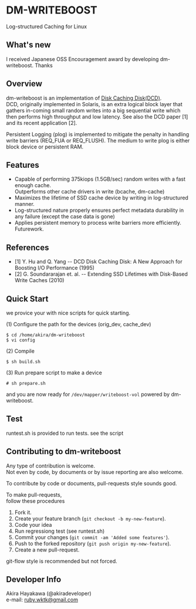 # DM-WRITEBOOST
Log-structured Caching for Linux

## What's new
I received Japanese OSS Encouragement award by developing dm-writeboost. Thanks

## Overview
dm-writeboost is an implementation of [Disk Caching Disk(DCD)](http://www.ele.uri.edu/research/hpcl/DCD/DCD.html).  
DCD, originally implemented in Solaris, is an extra logical block layer that gathers in-coming small random writes 
into a big sequential write which then performs high throughput and low latency.
See also the DCD paper [1] and its recent application [2].

Persistent Logging (plog) is implemented to mitigate the penalty in handling
write barriers (REQ_FUA or REQ_FLUSH). The medium to write plog is
either block device or persistent RAM.

## Features
* Capable of performing 375kiops (1.5GB/sec) random writes with a fast enough cache.  
  Outperforms other cache drivers in write (bcache, dm-cache)
* Maximizes the lifetime of SSD cache device by writing in log-structured manner.
* Log-structured nature properly ensures perfect metadata durability in any failure
  (except the case data is gone)
* Applies persistent memory to process write barriers more efficiently. Futurework.

## References
* [1] Y. Hu and Q. Yang -- DCD Disk Caching Disk: A New Approach for Boosting I/O Performance (1995)
* [2] G. Soundararajan et. al. -- Extending SSD Lifetimes with Disk-Based Write Caches (2010)

## Quick Start
we provice your with nice scripts for quick starting.  

(1) Configure the path for the devices
    (orig_dev, cache_dev)

	$ cd /home/akira/dm-writeboost  
	$ vi config

(2) Compile

	$ sh build.sh

(3) Run prepare script to make a device

	# sh prepare.sh

and you are now ready for `/dev/mapper/writeboost-vol` powered by dm-writeboost.  

## Test
runtest.sh is provided to run tests.
see the script

## Contributing to dm-writeboost
Any type of contribution is welcome.  
Not even by code, by documents or by issue reporting are also welcome.

To contribute by code or documents,
pull-requests style sounds good.

To make pull-requests,  
follow these procedures

1. Fork it.   
2. Create your feature branch (`git checkout -b my-new-feature`).  
3. Code your idea
4. Run regressiong test (see runtest.sh)
5. Commit your changes (`git commit -am 'Added some features'`).  
6. Push to the forked repository (`git push origin my-new-feature`).  
7. Create a new pull-request.

git-flow style is recommended but not forced.

## Developer Info
Akira Hayakawa (@akiradeveloper)  
e-mail: ruby.wktk@gmail.com
